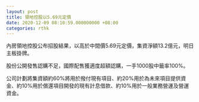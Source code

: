 ```yaml
---
layout: post
title: 領地控股以5.69元定價
date: 2020-12-09 08:10:59.000000000 +08:00
categories: rthk
---
```


內房領地控股公布招股結果，以高於中間價5.69元定價，集資淨額13.2億元，明日主板掛牌。

股份公開發售認購不足，國際配售獲適度超額認購，一手1000股中籤率100%。

公司計劃將集資額約60%將用於撥付現有項目、約20%用於為未來項目提供資金、約10%用於償還項目開發的現有計息借款、約10%用於一般業務營運及營運資金。
